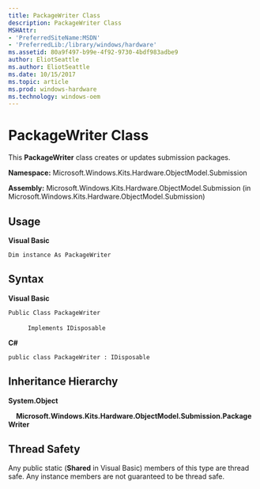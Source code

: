 ```yaml
---
title: PackageWriter Class
description: PackageWriter Class
MSHAttr:
- 'PreferredSiteName:MSDN'
- 'PreferredLib:/library/windows/hardware'
ms.assetid: 80a9f497-b99e-4f92-9730-4bdf983adbe9
author: EliotSeattle
ms.author: EliotSeattle
ms.date: 10/15/2017
ms.topic: article
ms.prod: windows-hardware
ms.technology: windows-oem
---
```


# PackageWriter Class


This **PackageWriter** class creates or updates submission packages.

**Namespace:** Microsoft.Windows.Kits.Hardware.ObjectModel.Submission

**Assembly:** Microsoft.Windows.Kits.Hardware.ObjectModel.Submission (in Microsoft.Windows.Kits.Hardware.ObjectModel.Submission)

## <span id="Usage"></span><span id="usage"></span><span id="USAGE"></span>Usage


**Visual Basic**

`Dim instance As PackageWriter`

## <span id="Syntax"></span><span id="syntax"></span><span id="SYNTAX"></span>Syntax


**Visual Basic**

`Public Class PackageWriter`

          `Implements IDisposable`

**C#**

`public class PackageWriter : IDisposable`

## <span id="Inheritance_Hierarchy"></span><span id="inheritance_hierarchy"></span><span id="INHERITANCE_HIERARCHY"></span>Inheritance Hierarchy


**System.Object**

    **Microsoft.Windows.Kits.Hardware.ObjectModel.Submission.PackageWriter**

## <span id="Thread_Safety"></span><span id="thread_safety"></span><span id="THREAD_SAFETY"></span>Thread Safety


Any public static (**Shared** in Visual Basic) members of this type are thread safe. Any instance members are not guaranteed to be thread safe.

 

 






